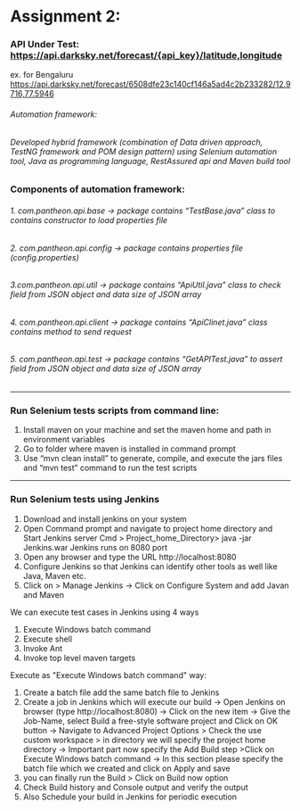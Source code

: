 # Assignment 2: 

### API Under Test: https://api.darksky.net/forecast/{api_key}/latitude,longitude
ex. for Bengaluru https://api.darksky.net/forecast/6508dfe23c140cf146a5ad4c2b233282/12.9716,77.5946

###### Automation framework:

###### Developed hybrid framework (combination of Data driven approach, TestNG framework and POM design pattern) using Selenium automation tool, Java as programming language, RestAssured api and Maven build tool 

### Components of automation framework: 
###### 1. com.pantheon.api.base -> package contains “TestBase.java” class to contains constructor to load properties file
###### 2. com.pantheon.api.config -> package contains properties file (config.properties)
###### 3.com.pantheon.api.util -> package contains “ApiUtil.java” class to check field from JSON object and data size of JSON array
###### 4. com.pantheon.api.client -> package contains “ApiClinet.java” class contains method to send request 
###### 5. com.pantheon.api.test -> package contains “GetAPITest.java” to assert field from JSON object and data size of JSON array


***
### Run Selenium tests scripts from command line: 
1.	Install maven on your machine and set the maven home and path in environment variables
2.	Go to folder where maven is installed in command prompt 
3.	Use “mvn clean install” to generate, compile, and execute the jars files and “mvn test” command to run the test scripts 

***
### Run Selenium tests using Jenkins
1. Download and install jenkins on your system 
2. Open Command prompt and navigate to project home directory and Start Jenkins server
Cmd > Project_home_Directory> java -jar Jenkins.war
Jenkins runs on 8080 port
3. Open any browser and type the URL  http://localhost:8080
4. Configure Jenkins so that Jenkins can identify other tools as well like Java, Maven etc.
5. Click on > Manage Jenkins -> Click on Configure System and add Javan and Maven 

We can execute test cases in Jenkins using 4 ways
1. Execute Windows batch command 
2. Execute shell 
3. Invoke Ant
4. Invoke top level maven targets 

Execute as "Execute Windows batch command" way:
1. Create a batch file add the same batch file to Jenkins
2. Create a job in Jenkins which will execute our build -> Open Jenkins on browser (type http://localhost:8080) -> Click on the new item -> Give the Job-Name, select Build a free-style software project and Click on OK button -> Navigate to Advanced Project Options > Check the use custom workspace > in directory we will specify the project home directory -> Important part now specify the Add Build step >Click on Execute Windows batch command -> In this section please specify the batch file which we created and click on Apply and save
3. you can finally run the Build > Click on Build now  option
4. Check Build history and Console output and verify the output
5. Also Schedule your build in Jenkins for periodic execution

